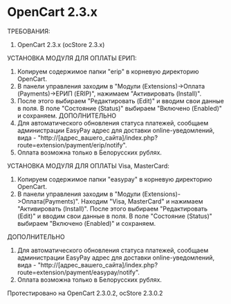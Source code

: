 # OpenCart 2.3.x
ТРЕБОВАНИЯ:
1. OpenCart 2.3.x (ocStore 2.3.x)

УСТАНОВКА МОДУЛЯ ДЛЯ ОПЛАТЫ ЕРИП:
1. Копируем содержимое папки "erip" в корневую директорию OpenCart.
2. В панели управления заходим в "Модули (Extensions)->Оплата (Payments)->ЕРИП (ERIP)", нажимаем "Активировать (Install)".
3. После этого выбираем "Редактировать (Edit)" и вводим свои данные в поля. В поле "Состояние (Status)" выбираем "Включено (Enabled)" и сохраняем.
ДОПОЛНИТЕЛЬНО
1. Для автоматического обновления статуса платежей, 
сообщаем администрации EasyPay адрес для доставки online-уведомлений, 
вида - "http://[адрес_вашего_сайта]/index.php?route=extension/payment/erip/notify".
2. Оплата возможна только в Белорусских рублях. 

УСТАНОВКА МОДУЛЯ ДЛЯ ОПЛАТЫ Visa, MasterCard:
1. Копируем содержимое папки "easypay" в корневую директорию OpenCart.
2. В панели управления заходим в "Модули (Extensions)->Оплата(Payments)".
Находим "Visa, MasterCard" и нажимаем "Активировать (Install)".
После этого выбираем "Редактировать (Edit)" и вводим свои данные в поля. В поле "Состояние (Status)" выбираем "Включено (Enabled)" и сохраняем.

ДОПОЛНИТЕЛЬНО
1. Для автоматического обновления статуса платежей, 
сообщаем администрации EasyPay адрес для доставки online-уведомлений, 
вида - "http://[адрес_вашего_сайта]/index.php?route=extension/payment/easypay/notify".
2. Оплата возможна только в Белорусских рублях. 

Протестировано на OpenCart 2.3.0.2, ocStore 2.3.0.2
